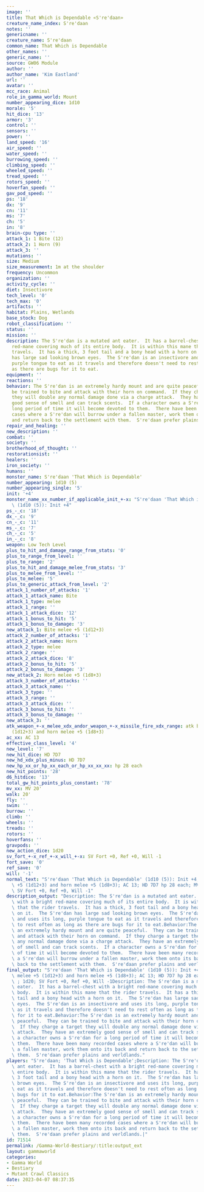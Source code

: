 ```yaml
---
image: ''
title: That Which is Dependable «S're'daan»
creature_name_index: S're'daan
notes: ''
genericname: ''
creature_name: S're'daan
common_name: That Which is Dependable
other_names: ''
generic_name: ''
source: GW06 Module
author: ''
author_name: 'Kim Eastland'
url: ''
avatar: ''
mcc_race: Animal
role_in_gamma_world: Mount
number_appearing_dice: 1d10
morale: '5'
hit_dice: '13'
armor: '3'
control: ''
sensors: ''
power: ''
land_speed: '16'
air_speed: ''
water_speed: ''
burrowing_speed: ''
climbing_speed: ''
wheeled_speed: ''
tread_speed: ''
rotors_speed: ''
hoverfan_speed: ''
gav_pod_speed: ''
ps: '18'
dx: '9'
cn: '11'
ms: '7'
ch: '5'
in: '8'
brain-cpu type: ''
attack_1: 1 Bite (12)
attack_2: 1 Horn (9)
attack_3: ''
mutations: ''
size: Medium
size_measurement: 1m at the shoulder
frequency: Uncommon
organization: ''
activity_cycle: ''
diet: Insectivore
tech_level: '0'
tech_max: '0'
artifacts: ''
habitat: Plains, Wetlands
base_stock: Dog
robot_classification: ''
status: ''
mission: ''
description: The S're'dan is a mutated ant eater.  It has a barrel-chest with a bright
  red-mane covering much of its entire body.  It is within this mane that the rider
  travels.  It has a thick, 3 foot tail and a bony head with a horn on it.  The S're'dan
  has large sad looking brown eyes.  The S're'dan is an insectivore and uses its long,
  purple tongue to eat as it travels and therefore doesn't need to rest often as long
  as there are bugs for it to eat.
equipment: ''
reactions: ''
behavior: The S're'dan is an extremely hardy mount and are quite peaceful.  They can
  be trained to bite and attack with their horn on command.  If they charge a target
  they will double any normal damage done via a charge attack.  They have an extremely
  good sense of smell and can track scents.  If a character owns a S're'dan for a
  long period of time it will become devoted to them.  There have been many recorded
  cases where a S're'dan will burrow under a fallen master, work them onto its back
  and return back to the settlement with them.  S're'daan prefer plains and verldlands.
repair_and_healing: ''
new_description: ''
combat: ''
society: ''
brotherhood_of_thought: ''
restorationsist: ''
healers: ''
iron_society: ''
humans: ''
monster_name: S're'daan 'That Which is Dependable'
number_appearing: 1d10 (5)
number_appearing_single: '5'
init: '+4'
monster_name_xx_number_if_applicable_init_+-x: "S're'daan 'That Which is Dependable'\
  \ (1d10 (5)): Init +4"
ps_-_c: '18'
dx_-_c: '9'
cn_-_c: '11'
ms_-_c: '7'
ch_-_c: '5'
in_-_c: '8'
weapon: Low Tech Level
plus_to_hit_and_damage_range_from_stats: '0'
plus_to_range_from_level: ''
plus_to_range: '2'
plus_to_hit_and_damage_melee_from_stats: '3'
plus_to_melee_from_level: ''
plus_to_melee: '5'
plus_to_generic_attack_from_level: '2'
attack_1_number_of_attacks: '1'
attack_1_attack_name: Bite
attack_1_type: melee
attack_1_range: ''
attack_1_attack_dice: '12'
attack_1_bonus_to_hit: '5'
attack_1_bonus_to_damage: '3'
new_attack_1: Bite melee +5 (1d12+3)
attack_2_number_of_attacks: '1'
attack_2_attack_name: Horn
attack_2_type: melee
attack_2_range: ''
attack_2_attack_dice: '8'
attack_2_bonus_to_hit: '5'
attack_2_bonus_to_damage: '3'
new_attack_2: Horn melee +5 (1d8+3)
attack_3_number_of_attacks: ''
attack_3_attack_name: ''
attack_3_type: ''
attack_3_range: ''
attack_3_attack_dice: ''
attack_3_bonus_to_hit: ''
attack_3_bonus_to_damage: ''
new_attack_3: ''
atk_weapon_+-x_melee_xdx_andor_weapon_+-x_missile_fire_xdx_range: atk bite melee +5
  (1d12+3) and horn melee +5 (1d8+3)
ac_xx: AC 13
effective_class_level: '4'
new_level: '7'
new_hit_dice: HD 7D7
new_hd_xdx_plus_minus: HD 7D7
new_hp_xx_or_hp_xx_each_or_hp_xx_xx_xx: hp 28 each
new_hit_points: '28'
d6_hitdice: '13'
total_gw_hit_points_plus_constant: '78'
mv_xx: MV 20'
walk: 20'
fly: ''
swim: ''
burrow: ''
climb: ''
wheels: ''
treads: ''
rotors: ''
hoverfans: ''
gravpods: ''
new_action_dice: 1d20
sv_fort_+-x_ref_+-x_will_+-x: SV Fort +0, Ref +0, Will -1
fort_save: '0'
ref_save: '0'
will: '-1'
normal_text: "S're'daan 'That Which is Dependable' (1d10 (5)): Init +4; atk bite melee\
  \ +5 (1d12+3) and horn melee +5 (1d8+3); AC 13; HD 7D7 hp 28 each; MV 20' ; 1d20;\
  \ SV Fort +0, Ref +0, Will -1"
description_output: "Description: The S're'dan is a mutated ant eater.  It has a barrel-chest\
  \ with a bright red-mane covering much of its entire body.  It is within this mane\
  \ that the rider travels.  It has a thick, 3 foot tail and a bony head with a horn\
  \ on it.  The S're'dan has large sad looking brown eyes.  The S're'dan is an insectivore\
  \ and uses its long, purple tongue to eat as it travels and therefore doesn't need\
  \ to rest often as long as there are bugs for it to eat.Behavior:The S're'dan is\
  \ an extremely hardy mount and are quite peaceful.  They can be trained to bite\
  \ and attack with their horn on command.  If they charge a target they will double\
  \ any normal damage done via a charge attack.  They have an extremely good sense\
  \ of smell and can track scents.  If a character owns a S're'dan for a long period\
  \ of time it will become devoted to them.  There have been many recorded cases where\
  \ a S're'dan will burrow under a fallen master, work them onto its back and return\
  \ back to the settlement with them.  S're'daan prefer plains and verldlands."
final_output: "S're'daan 'That Which is Dependable' (1d10 (5)): Init +4; atk bite\
  \ melee +5 (1d12+3) and horn melee +5 (1d8+3); AC 13; HD 7D7 hp 28 each; MV 20'\
  \ ; 1d20; SV Fort +0, Ref +0, Will -1Description: The S're'dan is a mutated ant\
  \ eater.  It has a barrel-chest with a bright red-mane covering much of its entire\
  \ body.  It is within this mane that the rider travels.  It has a thick, 3 foot\
  \ tail and a bony head with a horn on it.  The S're'dan has large sad looking brown\
  \ eyes.  The S're'dan is an insectivore and uses its long, purple tongue to eat\
  \ as it travels and therefore doesn't need to rest often as long as there are bugs\
  \ for it to eat.Behavior:The S're'dan is an extremely hardy mount and are quite\
  \ peaceful.  They can be trained to bite and attack with their horn on command.\
  \  If they charge a target they will double any normal damage done via a charge\
  \ attack.  They have an extremely good sense of smell and can track scents.  If\
  \ a character owns a S're'dan for a long period of time it will become devoted to\
  \ them.  There have been many recorded cases where a S're'dan will burrow under\
  \ a fallen master, work them onto its back and return back to the settlement with\
  \ them.  S're'daan prefer plains and verldlands."
players: "S're'daan; 'That Which is Dependable';Description: The S're'dan is a mutated\
  \ ant eater.  It has a barrel-chest with a bright red-mane covering much of its\
  \ entire body.  It is within this mane that the rider travels.  It has a thick,\
  \ 3 foot tail and a bony head with a horn on it.  The S're'dan has large sad looking\
  \ brown eyes.  The S're'dan is an insectivore and uses its long, purple tongue to\
  \ eat as it travels and therefore doesn't need to rest often as long as there are\
  \ bugs for it to eat.Behavior:The S're'dan is an extremely hardy mount and are quite\
  \ peaceful.  They can be trained to bite and attack with their horn on command.\
  \  If they charge a target they will double any normal damage done via a charge\
  \ attack.  They have an extremely good sense of smell and can track scents.  If\
  \ a character owns a S're'dan for a long period of time it will become devoted to\
  \ them.  There have been many recorded cases where a S're'dan will burrow under\
  \ a fallen master, work them onto its back and return back to the settlement with\
  \ them.  S're'daan prefer plains and verldlands.|"
id: 71514
permalink: /Gamma-World-Bestiary/:title:output_ext
layout: gammaworld
categories:
- Gamma World
- Bestiary
- Mutant Crawl Classics
date: 2023-04-07 08:37:35
---
```

